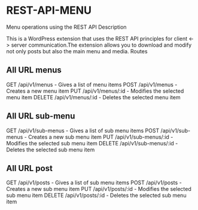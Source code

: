 # REST-API-MENU

Menu operations using the REST API
Description

This is a WordPress extension that uses the REST API principles for client <-> server communication.The extension allows you to download and modify not only posts but also the main menu and media.
Routes

## All URL menus

GET    /api/v1/menus - Gives a list of menu items
POST   /api/v1/menus - Creates a new menu item
PUT    /api/v1/menus/:id - Modifies the selected menu item
DELETE /api/v1/menus/:id - Deletes the selected menu item

## All URL sub-menu

GET    /api/v1/sub-menus - Gives a list of sub menu items
POST   /api/v1/sub-menus - Creates a new sub menu item
PUT    /api/v1/sub-menus/:id - Modifies the selected sub menu item
DELETE /api/v1/sub-menus/:id - Deletes the selected sub menu item

## All URL post

GET    /api/v1/posts - Gives a list of sub menu items
POST   /api/v1/posts - Creates a new sub menu item
PUT    /api/v1/posts/:id - Modifies the selected sub menu item
DELETE /api/v1/posts/:id - Deletes the selected sub menu item
